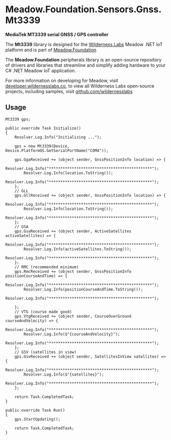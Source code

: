 # Meadow.Foundation.Sensors.Gnss.Mt3339

**MediaTek MT3339 serial GNSS / GPS controller**

The **Mt3339** library is designed for the [Wilderness Labs](www.wildernesslabs.co) Meadow .NET IoT platform and is part of [Meadow.Foundation](https://developer.wildernesslabs.co/Meadow/Meadow.Foundation/)

The **Meadow.Foundation** peripherals library is an open-source repository of drivers and libraries that streamline and simplify adding hardware to your C# .NET Meadow IoT application.

For more information on developing for Meadow, visit [developer.wildernesslabs.co](http://developer.wildernesslabs.co/), to view all Wilderness Labs open-source projects, including samples, visit [github.com/wildernesslabs](https://github.com/wildernesslabs/)

## Usage

```
Mt3339 gps;

public override Task Initialize()
{
    Resolver.Log.Info("Initializing ...");

    gps = new Mt3339(Device, Device.PlatformOS.GetSerialPortName("COM4"));

    gps.GgaReceived += (object sender, GnssPositionInfo location) => {
        Resolver.Log.Info("*********************************************");
        Resolver.Log.Info(location.ToString());
        Resolver.Log.Info("*********************************************");
    };
    // GLL
    gps.GllReceived += (object sender, GnssPositionInfo location) => {
        Resolver.Log.Info("*********************************************");
        Resolver.Log.Info(location.ToString());
        Resolver.Log.Info("*********************************************");
    };
    // GSA
    gps.GsaReceived += (object sender, ActiveSatellites activeSatellites) => {
        Resolver.Log.Info("*********************************************");
        Resolver.Log.Info(activeSatellites.ToString());
        Resolver.Log.Info("*********************************************");
    };
    // RMC (recommended minimum)
    gps.RmcReceived += (object sender, GnssPositionInfo positionCourseAndTime) => {
        Resolver.Log.Info("*********************************************");
        Resolver.Log.Info(positionCourseAndTime.ToString());
        Resolver.Log.Info("*********************************************");

    };
    // VTG (course made good)
    gps.VtgReceived += (object sender, CourseOverGround courseAndVelocity) => {
        Resolver.Log.Info("*********************************************");
        Resolver.Log.Info($"{courseAndVelocity}");
        Resolver.Log.Info("*********************************************");
    };
    // GSV (satellites in view)
    gps.GsvReceived += (object sender, SatellitesInView satellites) => {
        Resolver.Log.Info("*********************************************");
        Resolver.Log.Info($"{satellites}");
        Resolver.Log.Info("*********************************************");
    };

    return Task.CompletedTask;
}

public override Task Run()
{
    gps.StartUpdating();

    return Task.CompletedTask;
}

```
